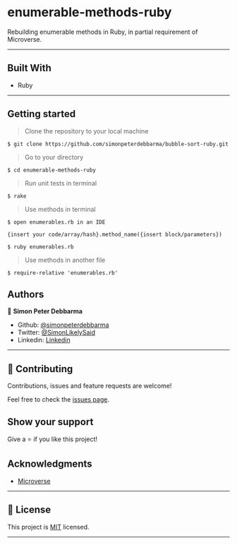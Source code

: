# enumerable-methods-ruby
Rebuilding enumerable methods in Ruby, in partial requirement of Microverse.

---

## Built With

- Ruby

---

## Getting started

> Clone the repository to your local machine

```
$ git clone https://github.com/simonpeterdebbarma/bubble-sort-ruby.git
```

> Go to your directory

```
$ cd enumerable-methods-ruby
```

> Run unit tests in terminal

```
$ rake

```

> Use methods in terminal

```
$ open enumerables.rb in an IDE

{insert your code/array/hash}.method_name({insert block/parameters})

$ ruby enumerables.rb

```

> Use methods in another file

```
$ require-relative 'enumerables.rb'

```




## Authors

👤 **Simon Peter Debbarma**

- Github: [@simonpeterdebbarma](https://github.com/simonpeterdebbarma)
- Twitter: [@SimonLikelySaid](https://twitter.com/SimonLikelySaid)
- Linkedin: [Linkedin](https://www.linkedin.com/in/simon-peter-debbarma/)

---

## 🤝 Contributing

Contributions, issues and feature requests are welcome!

Feel free to check the [issues page](issues/).

## Show your support

Give a ⭐️ if you like this project!

## Acknowledgments

- [Microverse](https://microverse.org)

---

## 📝 License

This project is [MIT](/LICENSE) licensed.

---
